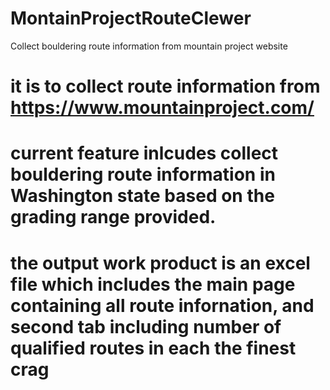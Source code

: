 # MontainProjectRouteClewer
Collect bouldering route information from mountain project website
# it is to collect route information from https://www.mountainproject.com/
# current feature inlcudes collect bouldering route information in Washington state based on the grading range provided. 
# the output work product is an excel file which includes the main page containing all route infornation, and second tab including number of qualified routes in each the finest crag

